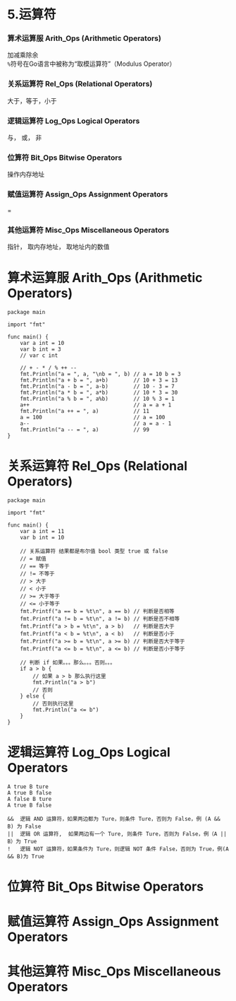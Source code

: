 # 5.运算符
### 算术运算服 Arith_Ops (Arithmetic Operators)
加减乘除余  
`%`符号在Go语言中被称为“取模运算符”（Modulus Operator）
### 关系运算符 Rel_Ops (Relational Operators)
大于，等于，小于
### 逻辑运算符 Log_Ops Logical Operators
与， 或， 非
### 位算符 Bit_Ops Bitwise Operators
操作内存地址
### 赋值运算符 Assign_Ops Assignment Operators
=
### 其他运算符 Misc_Ops Miscellaneous Operators
指针， 取内存地址， 取地址内的数值

# 算术运算服 Arith_Ops (Arithmetic Operators)
```
package main

import "fmt"

func main() {
	var a int = 10
	var b int = 3
	// var c int

	// + - * / % ++ --
	fmt.Println("a = ", a, "\nb = ", b) // a = 10 b = 3
	fmt.Println("a + b = ", a+b)        // 10 + 3 = 13
	fmt.Println("a - b = ", a-b)        // 10 - 3 = 7
	fmt.Println("a * b = ", a*b)        // 10 * 3 = 30
	fmt.Println("a % b = ", a%b)        // 10 % 3 = 1
	a++                                 // a = a + 1
	fmt.Println("a ++ = ", a)           // 11
	a = 100                             // a = 100
	a--                                 // a = a - 1
	fmt.Println("a -- = ", a)           // 99
}
```

# 关系运算符 Rel_Ops (Relational Operators)
```
package main

import "fmt"

func main() {
	var a int = 11
	var b int = 10

	// 关系运算符 结果都是布尔值 bool 类型 true 或 false
	// = 赋值
	// == 等于
	// != 不等于
	// > 大于
	// < 小于
	// >= 大于等于
	// <= 小于等于
	fmt.Printf("a == b = %t\n", a == b) // 判断是否相等
	fmt.Printf("a != b = %t\n", a != b) // 判断是否不相等
	fmt.Printf("a > b = %t\n", a > b)   // 判断是否大于
	fmt.Printf("a < b = %t\n", a < b)   // 判断是否小于
	fmt.Printf("a >= b = %t\n", a >= b) // 判断是否大于等于
	fmt.Printf("a <= b = %t\n", a <= b) // 判断是否小于等于

	// 判断 if 如果。。。那么。。。否则。。。
	if a > b {
		// 如果 a > b 那么执行这里
		fmt.Println("a > b")
		// 否则
	} else {
		// 否则执行这里
		fmt.Println("a <= b")
	}
}
```

# 逻辑运算符 Log_Ops Logical Operators
```
A true B ture
A true B false
A false B ture
A true B false	
```
```
&&	逻辑 AND 运算符，如果两边都为 Ture，则条件 Ture，否则为 False，例 (A && B) 为 False
||	逻辑 OR 运算符,	如果两边有一个 Ture, 则条件 Ture，否则为 False，例（A || B）为 True
!	逻辑 NOT 运算符，如果条件为 Ture，则逻辑 NOT 条件 False，否则为 True，例(A && B)为 True
```




# 位算符 Bit_Ops Bitwise Operators



# 赋值运算符 Assign_Ops Assignment Operators



# 其他运算符 Misc_Ops Miscellaneous Operators
